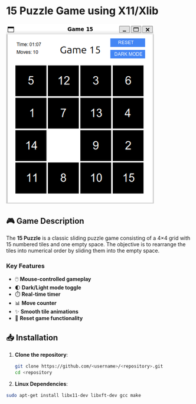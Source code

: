 # 15 Puzzle Game using X11/Xlib

<img src="15Game.png" alt="15 Puzzle Screenshot" width="400"/>

## 🎮 Game Description

The **15 Puzzle** is a classic sliding puzzle game consisting of a 4×4 grid with 15 numbered tiles and one empty space. The objective is to rearrange the tiles into numerical order by sliding them into the empty space.

### Key Features
- 🖱️ **Mouse-controlled gameplay**
- 🌓 **Dark/Light mode toggle**
- ⏱️ **Real-time timer**
- 📊 **Move counter**
- ✨ **Smooth tile animations**
- 🔄 **Reset game functionality**

## 📥 Installation
1. **Clone the repository**:
   ```bash
   git clone https://github.com/<username>/<repository>.git
   cd <repository
2. **Linux Dependencies**:
  ```bash
  sudo apt-get install libx11-dev libxft-dev gcc make
